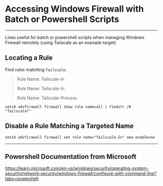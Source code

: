 # Accessing Windows Firewall with Batch or Powershell Scripts

***

Lines useful for batch or powershell scripts when managing Windows Firewall remotely (using Tailscale as an example target)

## Locating a Rule

Find rules matching `Tailscale`:

> Rule Name:    Tailscale-In
>
> Rule Name:    Tailscale-In
>
> Rule Name:    Tailscale-Process



```batch
netsh advfirewall firewall show rule name=all | findstr /R "Tailscale*"
```

## Disable a Rule Matching a Targeted Name
```batch
netsh advfirewall firewall set rule name="Tailscale-In" new enable=no
```


***

## Powershell Documentation from Microsoft

https://learn.microsoft.com/en-us/windows/security/operating-system-security/network-security/windows-firewall/configure-with-command-line?tabs=powershell
